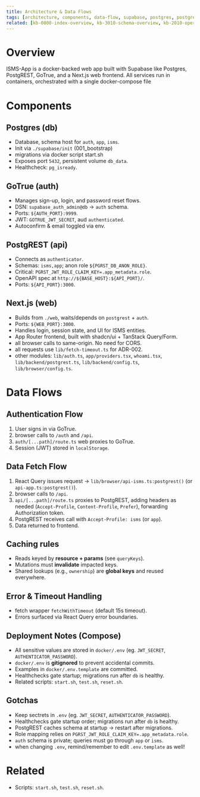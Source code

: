 ```yaml
--- 
title: Architecture & Data Flows 
tags: [architecture, components, data-flow, supabase, postgres, postgrest, gotrue, nextjs, docker] 
related: [kb-0000-index-overview, kb-3010-schema-overview, kb-2010-operations-environment-and-scripts, kb-5012-nextjs-app-isms-pages] 
--- 
```

 
# Overview 
ISMS-App is a docker-backed web app built with Supabase like Postgres, PostgREST, GoTrue, and a Next.js web frontend. 
All services run in containers, orchestrated with a single docker-compose file 
 
# Components 
 
## Postgres (db) 
- Database, schema host for `auth`, `app`, `isms`. 
- Init via `./supabase/init` (001_bootstrap) 
- migrations via docker script start.sh 
- Exposes port `5432`, persistent volume `db_data`. 
- Healthcheck: `pg_isready`. 
 
## GoTrue (auth) 
- Manages sign-up, login, and password reset flows. 
- DSN: `supabase_auth_admin@db` → `auth` schema. 
- Ports: `${AUTH_PORT}:9999`. 
- JWT: `GOTRUE_JWT_SECRET`, aud `authenticated`. 
- Autoconfirm & email toggled via env. 
 
## PostgREST (api) 
- Connects as `authenticator`. 
- Schemas: `isms,app`; anon role `${PGRST_DB_ANON_ROLE}`. 
- Critical: `PGRST_JWT_ROLE_CLAIM_KEY=.app_metadata.role`. 
- OpenAPI spec at `http://${BASE_HOST}:${API_PORT}/`. 
- Ports: `${API_PORT}:3000`. 
 
## Next.js (web) 
- Builds from `./web`, waits/depends on `postgrest` + `auth`. 
- Ports: `${WEB_PORT}:3000`. 
- Handles login, session state, and UI for ISMS entities. 
- App Router frontend, built with shadcn/ui + TanStack Query/Form. 
- all browser calls to same-origin. No need for CORS. 
- all requests use `lib/fetch-timeout.ts` for ADR-002. 
- other modules: `lib/auth.ts`, `app/providers.tsx`, `whoami.tsx`, `lib/backend/postgrest.ts`, `lib/backend/config.ts`, `lib/browser/config.ts`. 
 
 
# Data Flows 
 
## Authentication Flow 
1. User signs in via GoTrue. 
2. browser calls to `/auth` and `/api`. 
3. `auth/[...path]/route.ts` web proxies to GoTrue. 
4. Session (JWT) stored in `localStorage`. 
 
## Data Fetch Flow 
1. React Query issues request → `lib/browser/api-isms.ts:postgrest()` (or `api-app.ts:postgrest()`). 
2. browser calls to `/api`. 
3. `api/[...path]/route.ts` proxies to PostgREST, adding headers as needed (`Accept-Profile`, `Content-Profile`, `Prefer`), forwarding Authorization token. 
3. PostgREST receives call with `Accept-Profile: isms` (or `app`). 
4. Data returned to frontend. 
 
## Caching rules 
* Reads keyed by **resource + params** (see `queryKeys`). 
* Mutations must **invalidate** impacted keys. 
* Shared lookups (e.g., `ownership`) are **global keys** and reused everywhere. 
 
## Error & Timeout Handling 
- fetch wrapper `fetchWithTimeout` (default 15s timeout). 
- Errors surfaced via React Query error boundaries. 
 
## Deployment Notes (Compose) 
- All sensitive values are stored in `docker/.env` (eg. `JWT_SECRET`, `AUTHENTICATOR_PASSWORD`). 
- `docker/.env` is **gitignored** to prevent accidental commits. 
- Examples in `docker/.env.template` are committed. 
- Healthchecks gate startup; migrations run after `db` is healthy. 
- Related scripts: `start.sh`, `test.sh`, `reset.sh`. 
 
## Gotchas 
- Keep sectrets in `.env` (eg. `JWT_SECRET`, `AUTHENTICATOR_PASSWORD`). 
- Healthchecks gate startup order; migrations run after `db` is healthy. 
- PostgREST caches schema at startup → restart after migrations. 
- Role mapping relies on `PGRST_JWT_ROLE_CLAIM_KEY=.app_metadata.role`. 
- `auth` schema is private; queries must go through `app` or `isms`. 
- when changing `.env`, remind/remember to edit `.env.template` as well! 
 
# Related 
- Scripts: `start.sh`, `test.sh`, `reset.sh`. 